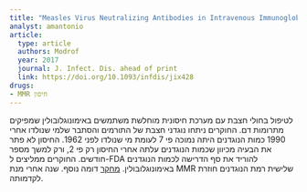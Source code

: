 ```yaml
---
title: "Measles Virus Neutralizing Antibodies in Intravenous Immunoglobulins: is an Increase by Re-Vaccination of Plasma Donors possible?"
analyst: amantonio
article:
  type: article
  authors: Modrof
  year: 2017
  journal: J. Infect. Dis. ahead of print
  link: https://doi.org/10.1093/infdis/jix428
drugs:
- MMR חיסון
---
```


לטיפול בחולי חצבת עם מערכת חיסונית מוחלשת משתמשים באימונוגלובולין שמפיקים מתרומות דם.
החוקרים ניתחו נוגדני חצבת של התורמים והסתבר שלמי שנולדו אחרי 1990 כמות הנוגדנים היתה נמוכה פי 7 לעומת מי שנולדו לפני 1962. החיסון לא פתר את הבעיה מכיוון שכמות הנוגדנים עלתה אחרי החיסון רק פי 2, ורק למשך מספר חודשים. החוקרים ממליצים ל-FDA להוריד את סף הדרישה לכמות הנוגדנים באימונוגלובולין.
[מחקר](https://www.ncbi.nlm.nih.gov/pubmed/26597262) דומה נוסף. שנה אחרי מנת MMR שלישית רמת הנוגדנים חוזרת לקדמותה.
